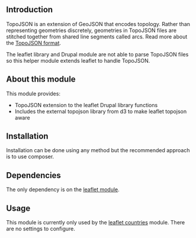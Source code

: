 ## Introduction

TopoJSON is an extension of GeoJSON that encodes topology. Rather than representing geometries discretely, geometries in TopoJSON files are stitched together from shared line segments called arcs. Read more about the [TopoJSON format](https://github.com/topojson/topojson).

The leaflet library and Drupal module are not able to parse TopoJSON files so this helper module extends leaflet to handle TopoJSON.

## About this module

This module provides:

- TopoJSON extension to the leaflet Drupal library functions
- Includes the external topojson library from d3 to make leaflet topojson aware

## Installation

Installation can be done using any method but the recommended approach is to use composer.

## Dependencies

The only dependency is on the [leaflet module](https://drupal.org/project/leaflet).

## Usage

This module is currently only used by the [leaflet countries](https://www.drupal.org/project/leaflet_countries) module. There are no settings to configure.
